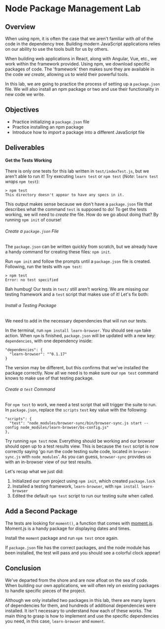 # Node Package Management Lab


## Overview

When using npm, it is often the case that we aren't familiar with _all_ of the
code in the dependency tree. Building modern JavaScript applications relies on
our ability to use the tools built for us by others.

When building web applications in React, along with Angular, Vue, etc., we work
within the framework provided. Using npm, we download specific packages of code.
The 'framework' then makes sure they are available in the code _we create_,
allowing us to wield their powerful tools.

In this lab, we are going to practice the process of setting up a `package.json`
file. We will also install an npm package or two and use their functionality in
new code we write.


## Objectives

- Practice initializing a `package.json` file
- Practice installing an npm package
- Introduce how to _import_ a package into a different JavaScript file


## Deliverables

#### Get the Tests Working

There is only one tests for this lab written in `test/indexTest.js`, but we
aren't able to run it! Try executing `learn test` or `npm test` (_Note_: `learn
test` _wraps_ `npm test`): 

```
> npm test
This directory doesn't appear to have any specs in it.
```

This output makes sense because we don't have a `package.json` file that
describes what the command `test` is supposed to do! To get the tests working,
we will need to _create_ the file. How do we go about doing that? By running
`npm init` of course! 


###### Create a `package.json` File

The `package.json` can be written quickly from scratch, but we already have a
handy command for creating these files: `npm init`.

Run `npm init` and follow the prompts until a `package.json` file is created.
Following, run the tests with `npm test`: 

```
> npm test
Error: no test specified
```

Bah humbug! Our tests in `test/` still aren't working. We are missing our
testing framework and a `test` script that makes use of it! Let's fix both:

###### Install a Testing Package

We need to add in the necessary dependencies that will run our tests.

In the terminal, run `npm install learn-browser`. You should see `npm` take
action. When `npm` is finished, `package.json` will be updated with a new key:
`dependencies`, with one dependency inside:

```
"dependencies": {
  "learn-browser": "^0.1.17"
}
```

The version may be different, but this confirms that we've installed the package
correctly. Now all we need is to make sure our `npm test` command knows to make
use of that testing package.

###### Create a `test` Command

For `npm test` to work, we need a test script that will trigger the suite to
run. In `package.json`, replace the `scripts` `test` key value with the
following:

```
"scripts": {
  "test": "node_modules/browser-sync/bin/browser-sync.js start --config node_modules/learn-browser/bs-config.js"
},
```

Try running `npm test` now. Everything should be working and our browser should
open up to a test results view. This is because the `test` script is now
correctly saying 'go run the code testing suite code, located in
`browser-sync.js` with `node_modules`'. As you can guess, `browser-sync`
provides us with an in-browser view of our test results.

Let's recap what we just did:
1. Initialized our npm project using `npm init`, which created `package.lock`  
2. Installed a testing framework, `learn-browser`, with `npm install learn-browser`
3. Edited the default `npm test` script to run our testing suite when called.


## Add a Second Package

The tests are looking for `moment()`, a function that comes with
[moment.js][moment]. Moment.js is a handy package for displaying dates and
times.

Install the `moment` package and run `npm test` once again.

If `package.json` file has the correct packages, and the node module has been
installed, the test will pass and you should see a colorful clock appear!


## Conclusion

We've departed from the shore and are now afloat on the sea of code. When
building our own applications, we will often rely on existing packages to handle
specific pieces of the project.

Although we only installed two packages in this lab, there are many layers of
dependencies for them, and hundreds of additional dependencies were installed.
It isn't necessary to understand _how_ each of these works. The main thing to
grasp is how to implement and use the specific dependencies you need, in this
case, `learn-browser` and `moment`.

[moment]: https://momentjs.com/
